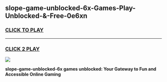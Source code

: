 
## slope-game-unblocked-6x-Games-Play-Unblocked-&-Free-0e6xn
<h3>
<a href="https://premium76.site?title=slope-game-unblocked-6x&ref=24A">CLICK TO PLAY</a></h3>
<hr>

<h3>
<a href="https://premium76.site?title=slope-game-unblocked-6x&ref=24A">CLICK 2 PLAY</a>
  
</h3>

<a href="https://premium76.site?title=slope-game-unblocked-6x&ref=24A"><img src="https://clearcache.store/games.png"></a>


**slope-game-unblocked-6x games unblocked: Your Gateway to Fun and Accessible Online Gaming**
